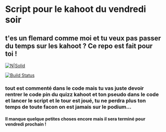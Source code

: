 # Script pour le kahoot du vendredi soir  
## t'es un flemard comme moi et tu veux pas passer du temps sur les kahoot ? Ce repo est fait pour toi !

[![N|Solid](https://cldup.com/dTxpPi9lDf.thumb.png)](https://nodesource.com/products/nsolid)

[![Build Status](https://travis-ci.org/joemccann/dillinger.svg?branch=master)](https://travis-ci.org/joemccann/dillinger)

### tout est commenté dans le code mais tu vas juste devoir rentrer le code pin du quizz kahoot et ton pseudo dans le code et lancer le script et le tour est joué, tu ne perdra plus ton temps de toute facon on est jamais sur le podium...
#### Il manque quelque petites choses encore mais il sera terminé pour vendredi prochain !
